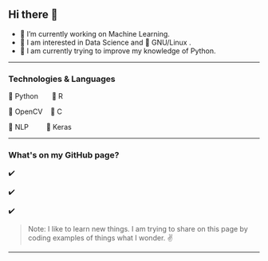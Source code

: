 ## Hi there 👋

- :telescope: I’m currently working on Machine Learning.
- :blue_heart: I am interested in Data Science and :penguin: GNU/Linux .
- :seedling: I am currently trying to improve my knowledge of Python.

----

### Technologies & Languages

:pushpin: Python&nbsp;&nbsp;&nbsp;&nbsp;&nbsp;&nbsp; :pushpin: R            

:pushpin: OpenCV&nbsp;&nbsp;&nbsp; :pushpin: C

:pushpin: NLP&nbsp;&nbsp;&nbsp;&nbsp;&nbsp;&nbsp;&nbsp;&nbsp;    :pushpin: Keras

--- 

### What's on my GitHub page?

:heavy_check_mark:

:heavy_check_mark:

:heavy_check_mark:



> Note: I like to learn new things. I am trying to share on this page by coding examples of things what I wonder.  :v:

---

<!--
**senemaktas/senemaktas** is a ✨ _special_ ✨ repository because its `README.md` (this file) appears on your GitHub profile.


